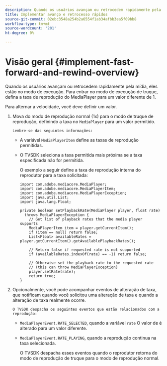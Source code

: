 ```yaml
---
description: Quando os usuários avançam ou retrocedem rapidamente pela mídia, eles estão no modo de execução. Para entrar no modo de execução de truque, defina a taxa de reprodução do MediaPlayer para um valor diferente de 1.
title: Implementar avanço e retrocesso rápidos
source-git-commit: 02ebc3548a254b2a6554f1ab34afbb3ea5f09bb8
workflow-type: tm+mt
source-wordcount: '201'
ht-degree: 0%

---
```


# Visão geral {#implement-fast-forward-and-rewind-overview}

Quando os usuários avançam ou retrocedem rapidamente pela mídia, eles estão no modo de execução. Para entrar no modo de execução de truque, defina a taxa de reprodução do MediaPlayer para um valor diferente de 1.

Para alternar a velocidade, você deve definir um valor.

1. Mova do modo de reprodução normal (1x) para o modo de truque de reprodução, definindo a taxa no `MediaPlayer` para um valor permitido.

       Lembre-se das seguintes informações:
   
   * A variável `MediaPlayerItem` define as taxas de reprodução permitidas.
   * O TVSDK seleciona a taxa permitida mais próxima se a taxa especificada não for permitida.

     O exemplo a seguir define a taxa de reprodução interna do reprodutor para a taxa solicitada:

     ```
     import com.adobe.mediacore.MediaPlayer; 
     import com.adobe.mediacore.MediaPlayerItem; 
     import com.adobe.mediacore.MediaPlayerException; 
     import java.util.List; 
     import java.lang.Float; 
     
     private boolean setPlaybackRate(MediaPlayer player, float rate)  
       throws MediaPlayerException { 
         // Get list of playback rates that the media player supports 
         MediaPlayerItem item = player.getCurrentItem(); 
         if (item == null) return false; 
         List<Float> availableRates = player.getCurrentItem().getAvailablePlaybackRates(); 
     
         // Return false if requested rate is not supported 
         if (availableRates.indexOf(rate) == -1) return false; 
     
         // Otherwise set the playback rate to the requested rate  
         // (this can throw MediaPlayerException) 
         player.setRate(rate); 
         return true; 
     }
     ```

1. Opcionalmente, você pode acompanhar eventos de alteração de taxa, que notificam quando você solicitou uma alteração de taxa e quando a alteração de taxa realmente ocorre.

       O TVSDK despacha os seguintes eventos que estão relacionados com a reprodução:
   
   * `MediaPlayerEvent.RATE_SELECTED`, quando a variável `rate` O valor de é alterado para um valor diferente.

   * `MediaPlayerEvent.RATE_PLAYING`, quando a reprodução continua na taxa selecionada.

     O TVSDK despacha esses eventos quando o reprodutor retorna do modo de reprodução de truque para o modo de reprodução normal.
